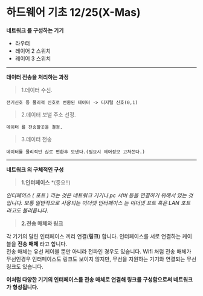 # 하드웨어 기초 12/25(X-Mas)
**네트워크 를 구성하는 기기**
* 라우터 
* 레이어 2 스위치
* 레이어 3 스위치

<hr/>

**데이터 전송을 처리하는 과정**
>1.데이터 수신.

```
전기신호 등 물리적 신호로 변환된 데이터 -> 디지털 신호(0,1)
```
>2.데이터 보낼 주소 선정.
```
데이터 를 전송할곳을 결정.
```
>3.데이터 전송
```
데이터를 물리적인 싢로 변환후 보낸다.(필요시 제어정보 고쳐쓴다.)
```

<hr/>

**네트워크 의 구체적인 구성**
>**1.인터페이스** *(중요!!)

*인터페이스 ( 포트 ) 라는 것은 네트워크 기기나 pc 서버 등을 연결하기 위해서 있는 것입니다. 보통 일반적으로 사용되는 이더넷 인터페이스 는 이더넷 포트 혹은 LAN 포트 라고도 불리웁니다.*

>**2.전송 매체와 링크**

각 기기의 달린 인터페이스 끼리 연결(**링크**) 합니다. 인터페이스를 서로 연결하는 케이블을 **전송 매체** 라고 합니다.<br/>
전송 매체는 유선 케이블 뿐만 아니라 전파인 경우도 있습니다. WIfi 처럼 전송 매체가 무선인경우 인터페이스도 링크도 보이지 않지만, 무선을 지원하는 기기와 연결되는 무선 링크도 있습니다.

**이처럼 다양한 기기의 인터페이스를 전송 매체로 연결해 링크를 구성함으로써 네트워크 가 형성됩니다.**


